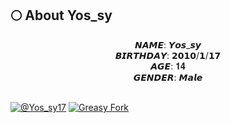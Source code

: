 ## 🌕 About Yos_sy

<div align='center'>
𝙉𝘼𝙈𝙀: 𝙔𝙤𝙨_𝙨𝙮
<br>
𝘽𝙄𝙍𝙏𝙃𝘿𝘼𝙔: 𝟮𝟬𝟭𝟬/𝟭/𝟭𝟳
<br>
𝘼𝙂𝙀: 𝟏𝟒
<br>
𝙂𝙀𝙉𝘿𝙀𝙍: 𝙈𝙖𝙡𝙚
</div>

<br>

[![@Yos_sy17](https://img.shields.io/badge/@yos_sy17-000000.svg?logo=x&style=for-the-badge)](https://twitter.com/yos_sy17)
[![Greasy Fork](https://img.shields.io/badge/greasyfork-670000.svg?logo=greasyfork&style=for-the-badge)](https://greasyfork.org/ja/users/1319247-yos-sy)

